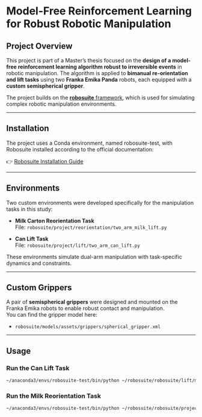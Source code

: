 # Model-Free Reinforcement Learning for Robust Robotic Manipulation

## Project Overview

This project is part of a Master’s thesis focused on the **design of a model-free reinforcement learning algorithm robust to irreversible events** in robotic manipulation. The algorithm is applied to **bimanual re-orientation and lift tasks** using two **Franka Emika Panda** robots, each equipped with a **custom semispherical gripper**.

The project builds on the [**robosuite** framework](https://github.com/ARISE-Initiative/robosuite), which is used for simulating complex robotic manipulation environments.

---

## Installation

The project uses a Conda environment, named robosuite-test, with Robosuite installed according to the official documentation:

👉 [Robosuite Installation Guide](https://robosuite.ai/docs/installation.html)

---

## Environments

Two custom environments were developed specifically for the manipulation tasks in this study:

- **Milk Carton Reorientation Task**  
  File: `robosuite/project/reorientation/two_arm_milk_lift.py`

- **Can Lift Task**  
  File: `robosuite/project/lift/two_arm_can_lift.py`

These environments simulate dual-arm manipulation with task-specific dynamics and constraints.

---

## Custom Grippers

A pair of **semispherical grippers** were designed and mounted on the Franka Emika robots to enable robust contact and manipulation.  
You can find the gripper model here:

- `robosuite/models/assets/grippers/spherical_gripper.xml`

---

## Usage

### Run the Can Lift Task

```bash
~/anaconda3/envs/robosuite-test/bin/python ~/robosuite/robosuite/lift/main_can.py Can
```

### Run the Milk Reorientation Task
```bash
~/anaconda3/envs/robosuite-test/bin/python ~/robosuite/robosuite/project/reorientation/main_osc_milk.py Milk
```
